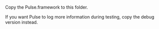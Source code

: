 Copy the Pulse.framework to this folder.

If you want Pulse to log more information during testing, copy the debug version instead.
